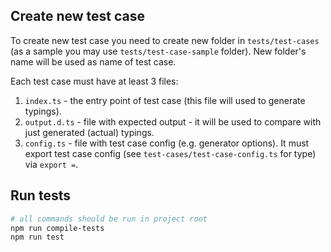 ## Create new test case

To create new test case you need to create new folder in `tests/test-cases` (as a sample you may use `tests/test-case-sample` folder).
New folder's name will be used as name of test case.

Each test case must have at least 3 files:

1. `index.ts` - the entry point of test case (this file will used to generate typings).
1. `output.d.ts` - file with expected output - it will be used to compare with just generated (actual) typings.
1. `config.ts` - file with test case config (e.g. generator options). It must export test case config (see `test-cases/test-case-config.ts` for type) via `export =`.

## Run tests

```bash
# all commands should be run in project root
npm run compile-tests
npm run test
```
	
